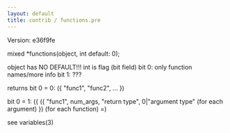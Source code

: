```yaml
---
layout: default
title: contrib / functions.pre
---
```


Version: e36f9fe

mixed *functions(object, int default: 0);

object has NO DEFAULT!!!
int is flag (bit field)
bit 0: only function names/more info
bit 1: ???

returns
bit 0 = 0:
({ "func1", "func2", ... })

bit 0 = 1:
({
    ({
    "func1",
    num_args,
    "return type",
    0|"argument type" (for each argument)
    })                    (for each function)
=)

see variables(3)
